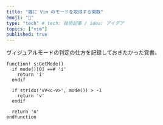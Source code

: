 ```yaml
---
title: "雑に Vim のモードを取得する関数"
emoji: "🐷"
type: "tech" # tech: 技術記事 / idea: アイデア
topics: ["vim"]
published: true
---
```


ヴィジュアルモードの判定の仕方を記録しておきたかった覚書。

``` Vim
function! s:GetMode()
  if mode()[0] ==# 'i'
    return 'i'
  endif

  if stridx('vV<c-v>', mode()) > -1
    return 'v'
  endif

  return 'n'
endfunction
```

